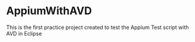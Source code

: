 # AppiumWithAVD
This is the first practice project created to test the Appium Test script with AVD in Eclipse
